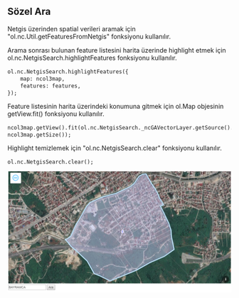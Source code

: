 

## Sözel Ara

Netgis üzerinden spatial verileri aramak için "ol.nc.Util.getFeaturesFromNetgis" fonksiyonu kullanılır.

Arama sonrası bulunan feature listesini harita üzerinde highlight etmek için ol.nc.NetgisSearch.highlightFeatures fonksiyonu kullanılır.

    ol.nc.NetgisSearch.highlightFeatures({
        map: ncol3map,
        features: features,
    });


Feature listesinin harita üzerindeki konumuna gitmek için ol.Map objesinin getView.fit() fonksiyonu kullanılır.

    ncol3map.getView().fit(ol.nc.NetgisSearch._ncGAVectorLayer.getSource().getExtent(), ncol3map.getSize());


Highlight temizlemek için "ol.nc.NetgisSearch.clear" fonksiyonu kullanılır.

    ol.nc.NetgisSearch.clear();


![Sözel Ara Örnek](https://raw.githubusercontent.com/netcad-gis/sdk-harita-istemcisi/master/img/image2018-6-26%208_15_28.png)





